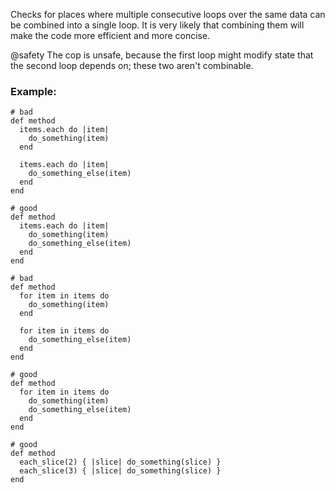 Checks for places where multiple consecutive loops over the same data
can be combined into a single loop. It is very likely that combining them
will make the code more efficient and more concise.

@safety
    The cop is unsafe, because the first loop might modify state that the
    second loop depends on; these two aren't combinable.

### Example:
    # bad
    def method
      items.each do |item|
        do_something(item)
      end

      items.each do |item|
        do_something_else(item)
      end
    end

    # good
    def method
      items.each do |item|
        do_something(item)
        do_something_else(item)
      end
    end

    # bad
    def method
      for item in items do
        do_something(item)
      end

      for item in items do
        do_something_else(item)
      end
    end

    # good
    def method
      for item in items do
        do_something(item)
        do_something_else(item)
      end
    end

    # good
    def method
      each_slice(2) { |slice| do_something(slice) }
      each_slice(3) { |slice| do_something(slice) }
    end
